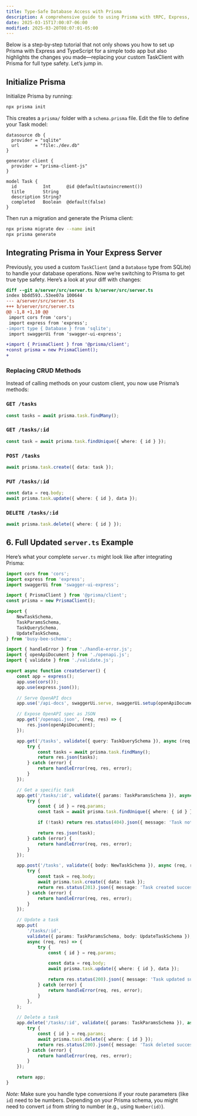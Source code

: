 ```yaml
---
title: Type-Safe Database Access with Prisma
description: A comprehensive guide to using Prisma with tRPC, Express, and TypeScript for end-to-end type safety in your database operations.
date: 2025-03-15T17:00:07-06:00
modified: 2025-03-20T08:07:01-05:00
---
```


Below is a step‑by‑step tutorial that not only shows you how to set up Prisma with Express and TypeScript for a simple todo app but also highlights the changes you made—replacing your custom TaskClient with Prisma for full type safety. Let’s jump in.

## Initialize Prisma

Initialize Prisma by running:

```bash
npx prisma init
```

This creates a `prisma/` folder with a `schema.prisma` file. Edit the file to define your Task model:

```prisma
datasource db {
  provider = "sqlite"
  url      = "file:./dev.db"
}

generator client {
  provider = "prisma-client-js"
}

model Task {
  id          Int      @id @default(autoincrement())
  title       String
  description String?
  completed   Boolean  @default(false)
}
```

Then run a migration and generate the Prisma client:

```bash
npx prisma migrate dev --name init
npx prisma generate
```

## Integrating Prisma in Your Express Server

Previously, you used a custom `TaskClient` (and a `Database` type from SQLite) to handle your database operations. Now we’re switching to Prisma to get true type safety. Here’s a look at your diff with changes:

```diff
diff --git a/server/src/server.ts b/server/src/server.ts
index bbdd593..53ee07a 100644
--- a/server/src/server.ts
+++ b/server/src/server.ts
@@ -1,8 +1,10 @@
 import cors from 'cors';
 import express from 'express';
-import type { Database } from 'sqlite';
 import swaggerUi from 'swagger-ui-express';

+import { PrismaClient } from '@prisma/client';
+const prisma = new PrismaClient();
+
```

### Replacing CRUD Methods

Instead of calling methods on your custom client, you now use Prisma’s methods:

### `GET /tasks`

```typescript
const tasks = await prisma.task.findMany();
```

### `GET /tasks/:id`

```typescript
const task = await prisma.task.findUnique({ where: { id } });
```

### `POST /tasks`

```typescript
await prisma.task.create({ data: task });
```

### `PUT /tasks/:id`

```typescript
const data = req.body;
await prisma.task.update({ where: { id }, data });
```

### `DELETE /tasks/:id`

```typescript
await prisma.task.delete({ where: { id } });
```

## 6. Full Updated `server.ts` Example

Here’s what your complete `server.ts` might look like after integrating Prisma:

```typescript
import cors from 'cors';
import express from 'express';
import swaggerUi from 'swagger-ui-express';

import { PrismaClient } from '@prisma/client';
const prisma = new PrismaClient();

import {
	NewTaskSchema,
	TaskParamsSchema,
	TaskQuerySchema,
	UpdateTaskSchema,
} from 'busy-bee-schema';

import { handleError } from './handle-error.js';
import { openApiDocument } from './openapi.js';
import { validate } from './validate.js';

export async function createServer() {
	const app = express();
	app.use(cors());
	app.use(express.json());

	// Serve OpenAPI docs
	app.use('/api-docs', swaggerUi.serve, swaggerUi.setup(openApiDocument));

	// Expose OpenAPI spec as JSON
	app.get('/openapi.json', (req, res) => {
		res.json(openApiDocument);
	});

	app.get('/tasks', validate({ query: TaskQuerySchema }), async (req, res) => {
		try {
			const tasks = await prisma.task.findMany();
			return res.json(tasks);
		} catch (error) {
			return handleError(req, res, error);
		}
	});

	// Get a specific task
	app.get('/tasks/:id', validate({ params: TaskParamsSchema }), async (req, res) => {
		try {
			const { id } = req.params;
			const task = await prisma.task.findUnique({ where: { id } });

			if (!task) return res.status(404).json({ message: 'Task not found' });

			return res.json(task);
		} catch (error) {
			return handleError(req, res, error);
		}
	});

	app.post('/tasks', validate({ body: NewTaskSchema }), async (req, res) => {
		try {
			const task = req.body;
			await prisma.task.create({ data: task });
			return res.status(201).json({ message: 'Task created successfully' });
		} catch (error) {
			return handleError(req, res, error);
		}
	});

	// Update a task
	app.put(
		'/tasks/:id',
		validate({ params: TaskParamsSchema, body: UpdateTaskSchema }),
		async (req, res) => {
			try {
				const { id } = req.params;

				const data = req.body;
				await prisma.task.update({ where: { id }, data });

				return res.status(200).json({ message: 'Task updated successfully' });
			} catch (error) {
				return handleError(req, res, error);
			}
		},
	);

	// Delete a task
	app.delete('/tasks/:id', validate({ params: TaskParamsSchema }), async (req, res) => {
		try {
			const { id } = req.params;
			await prisma.task.delete({ where: { id } });
			return res.status(200).json({ message: 'Task deleted successfully' });
		} catch (error) {
			return handleError(req, res, error);
		}
	});

	return app;
}
```

_Note:_ Make sure you handle type conversions if your route parameters (like `id`) need to be numbers. Depending on your Prisma schema, you might need to convert `id` from string to number (e.g., using `Number(id)`).
